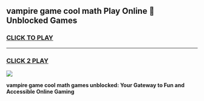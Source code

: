
## vampire game cool math Play Online 👋 Unblocked Games
<h3>
<a href="https://news.freeplayer.one?title=vampire_game_cool_math&ref=17CMG">CLICK TO PLAY</a></h3>
<hr>

<h3>
<a href="https://news.freeplayer.one?title=vampire_game_cool_math&ref=17CMG">CLICK 2 PLAY</a>
  
</h3>

<a href="https://news.freeplayer.one?title=vampire_game_cool_math&ref=17CMG/"><img src="https://clearcache.store/games.png"></a>


**vampire game cool math games unblocked: Your Gateway to Fun and Accessible Online Gaming**
